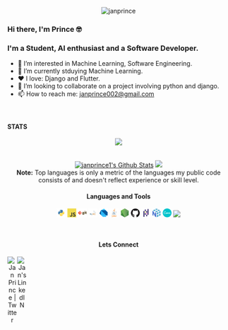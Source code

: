 <p align="center"> <img src="https://komarev.com/ghpvc/?username=janprince&label=Profile%20views&color=0e75b6&style=flat" alt="janprince" /> </p>

### Hi there, I'm Prince 🤓

### I'm a Student, AI enthusiast and a Software Developer.

- 👀 I’m interested in Machine Learning, Software Engineering.
- 🌱 I’m currently stduying Machine Learning.
- ❤️ I love: Django and Flutter.
- 💞️ I’m looking to collaborate on a project involving python and django.
- 📫 How to reach me: janprince002@gmail.com

<br />

#### STATS
<a href="https://github.com/janprince">
  
</a>

<p align="center">
<img src="https://github-readme-streak-stats.herokuapp.com/?user=janprince&theme=prussian">
</p>
<br />

<!-- GitHub Profile Summary -->
<div align="center"> 
    <a href="https://github.com/anuraghazra/github-readme-stats"><img alt="janprince1's Github Stats" src="https://denvercoder1-github-readme-stats.vercel.app/api/?username=janprince&show_icons=true&count_private=true&theme=prussian&hide_border=true" height="192px"/></a>
  <a href="https://github.com/anuraghazra/github-readme-stats"><img src="https://github-readme-stats.vercel.app/api/top-langs/?username=janprince&layout=compact&theme=prussian&count_private=true&langs_count=10" height=192px /></a>
  <br/>
  <b>Note:</b> Top languages is only a metric of the languages my public code consists of and doesn't reflect experience or skill level.
</details>




#### Languages and Tools

<code><img height="20" src="https://raw.githubusercontent.com/github/explore/80688e429a7d4ef2fca1e82350fe8e3517d3494d/topics/python/python.png"></code>
<code><img height="20" src="https://raw.githubusercontent.com/github/explore/80688e429a7d4ef2fca1e82350fe8e3517d3494d/topics/javascript/javascript.png"></code>
<code><img height="20" src="https://raw.githubusercontent.com/github/explore/80688e429a7d4ef2fca1e82350fe8e3517d3494d/topics/git/git.png"></code>
<code><img height="20" src="https://raw.githubusercontent.com/github/explore/80688e429a7d4ef2fca1e82350fe8e3517d3494d/topics/mysql/mysql.png"></code>
<code><img height="20" src="https://raw.githubusercontent.com/github/explore/80688e429a7d4ef2fca1e82350fe8e3517d3494d/topics/dart/dart.png"></code>
<code><img height="20" src="https://raw.githubusercontent.com/github/explore/80688e429a7d4ef2fca1e82350fe8e3517d3494d/topics/java/java.png"></code>
<code><img height="20" src="https://raw.githubusercontent.com/github/explore/80688e429a7d4ef2fca1e82350fe8e3517d3494d/topics/nodejs/nodejs.png"></code>
<code><img height="20" src="https://raw.githubusercontent.com/github/explore/80688e429a7d4ef2fca1e82350fe8e3517d3494d/topics/github/github.png"></code>
<code><img height="20" src="https://github.com/devicons/devicon/blob/master/icons/pandas/pandas-original.svg"></code>
<code><img height="20" src="https://github.com/devicons/devicon/blob/master/icons/numpy/numpy-original.svg"></code>
<code><img height="20" src="https://github.com/devicons/devicon/blob/master/icons/canva/canva-original.svg"></code>
<code><img height="20" src="https://raw.githubusercontent.com/github/explore/5c058a388828bb5fde0bcafd4bc867b5bb3f26f3/topics/sklearn/sklearn.png"></code>

<br />

#### Lets Connect
<a href="https://twitter.com/janprince">
  <img align="left" alt="Jan Prince | Twitter" width="22px" src="https://raw.githubusercontent.com/peterthehan/peterthehan/master/assets/twitter.svg" />
</a>
<a href="www.linkedin.com/in/janprince">
  <img align="left" alt="Jan's LinkedIN" width="22px" src="https://raw.githubusercontent.com/peterthehan/peterthehan/master/assets/linkedin.svg" />
</a>

<br />
<br />



<!---
JanPrince/JanPrince is a ✨ special ✨ repository because its `README.md` (this file) appears on your GitHub profile.
You can click the Preview link to take a look at your changes.
--->
